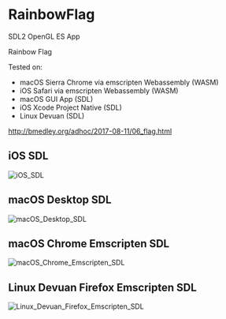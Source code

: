 # RainbowFlag

SDL2 OpenGL ES App

Rainbow Flag

Tested on:

* macOS Sierra Chrome via emscripten Webassembly (WASM)
* iOS Safari via emscripten Webassembly (WASM)
* macOS GUI App (SDL)
* iOS Xcode Project Native (SDL)
* Linux Devuan (SDL)

http://bmedley.org/adhoc/2017-08-11/06_flag.html

## iOS SDL

![iOS_SDL](http://bmedley.org/adhoc/2017-08-11/iOS_SDL.png)

## macOS Desktop SDL

![macOS_Desktop_SDL](http://bmedley.org/adhoc/2017-08-11/macOS_Desktop_SDL.png)

## macOS Chrome Emscripten SDL

![macOS_Chrome_Emscripten_SDL](http://bmedley.org/adhoc/2017-08-11/Chrome_Webassembly.png)

## Linux Devuan Firefox Emscripten SDL

![Linux_Devuan_Firefox_Emscripten_SDL](http://bmedley.org/adhoc/2017-08-11/linux_devuan_firefox.png)
